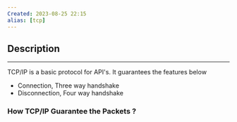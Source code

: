 ```yaml
---
Created: 2023-08-25 22:15
alias: [tcp]
---
```

## Description
---

TCP/IP is a basic protocol for API's. It guarantees the features below

- Connection, Three way handshake
- Disconnection, Four way handshake


### How TCP/IP Guarantee the Packets ?





